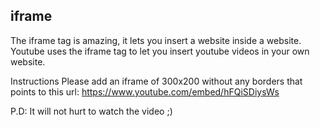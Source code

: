 ## iframe

The iframe tag is amazing, it lets you insert a website inside a website. Youtube uses the iframe tag to let you insert youtube videos in your own website.

Instructions
Please add an iframe of 300x200 without any borders that points to this url:
https://www.youtube.com/embed/hFQiSDiysWs

P.D: It will not hurt to watch the video ;)

